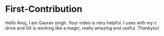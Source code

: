 # First-Contribution
Hello Anuj, I am Gaurav singh.
Your video is very helpful.
I uses with my c drive and Git is working like a magic, really amazing and useful.
Thankyou!
